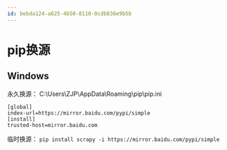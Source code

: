 ```yaml
---
id: bebda124-a625-4b50-8110-0cdb836e9b5b
---
```

# pip换源
## Windows
永久换源：
C:\\Users\\ZJP\\AppData\\Roaming\\pip\\pip.ini
```
[global]
index-url=https://mirror.baidu.com/pypi/simple
[install]
trusted-host=mirror.baidu.com
```

临时换源：
`pip install scrapy -i https://mirror.baidu.com/pypi/simple`